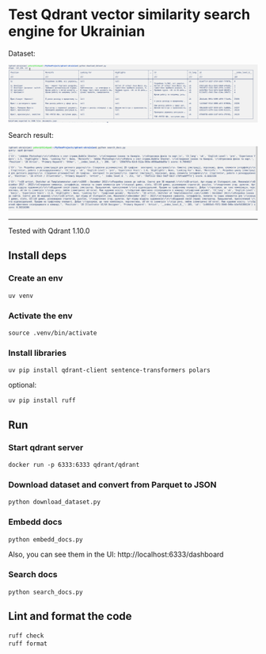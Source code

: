 # Test Qdrant vector similarity search engine for Ukrainian

Dataset:

<img src="./demo.png" width="600">

Search result:

<img src="./search_result.jpeg" width="600">

---

Tested with Qdrant 1.10.0

## Install deps

### Create an env

```
uv venv
```

### Activate the env

```
source .venv/bin/activate
```

### Install libraries

```
uv pip install qdrant-client sentence-transformers polars
```

optional:

```
uv pip install ruff
```

## Run

### Start qdrant server

```
docker run -p 6333:6333 qdrant/qdrant
```

### Download dataset and convert from Parquet to JSON

```
python download_dataset.py
```

### Embedd docs

```
python embedd_docs.py
```

Also, you can see them in the UI: http://localhost:6333/dashboard

### Search docs

```
python search_docs.py
```

## Lint and format the code

```
ruff check
ruff format
```
